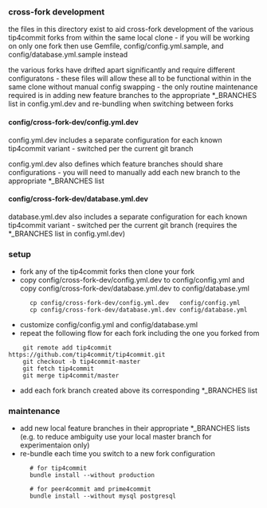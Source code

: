 ### cross-fork development

the files in this directory exist to aid cross-fork development of the various tip4commit forks from within the same local clone - if you will be working on only one fork then use Gemfile, config/config.yml.sample, and config/database.yml.sample instead

the various forks have drifted apart significantly and require different configuratons - these files will allow these all to be functional within in the same clone without manual config swapping - the only routine maintenance required is in adding new feature branches to the appropriate *_BRANCHES list in config.yml.dev and re-bundling when switching between forks


#### config/cross-fork-dev/config.yml.dev

  config.yml.dev includes a separate configuration for each known tip4commit variant - switched per the current git branch

  config.yml.dev also defines which feature branches should share configurations - you will need to manually add each new branch to the appropriate *_BRANCHES list


#### config/cross-fork-dev/database.yml.dev
  database.yml.dev also includes a separate configuration for each known tip4commit variant - switched per the current git branch (requires the *_BRANCHES list in config.yml.dev)


### setup

  * fork any of the tip4commit forks then clone your fork
  * copy config/cross-fork-dev/config.yml.dev to config/config.yml and
    copy config/cross-fork-dev/database.yml.dev to config/database.yml
```
      cp config/cross-fork-dev/config.yml.dev   config/config.yml
      cp config/cross-fork-dev/database.yml.dev config/database.yml
```
  * customize config/config.yml and config/database.yml
  * repeat the following flow for each fork including the one you forked from
```
    git remote add tip4commit https://github.com/tip4commit/tip4commit.git
    git checkout -b tip4commit-master
    git fetch tip4commit
    git merge tip4commit/master
```
  * add each fork branch created above its corresponding *_BRANCHES list


### maintenance
  * add new local feature branches in their appropriate *_BRANCHES lists
      (e.g. to reduce ambiguity use your local master branch for experimentaion only)
  * re-bundle each time you switch to a new fork configuration
```
      # for tip4commit
      bundle install --without production

      # for peer4commit amd prime4commit
      bundle install --without mysql postgresql
```
